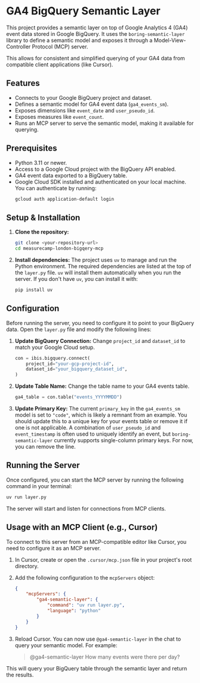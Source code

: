 # GA4 BigQuery Semantic Layer

This project provides a semantic layer on top of Google Analytics 4 (GA4) event data stored in Google BigQuery. It uses the `boring-semantic-layer` library to define a semantic model and exposes it through a Model-View-Controller Protocol (MCP) server.

This allows for consistent and simplified querying of your GA4 data from compatible client applications (like Cursor).

## Features

*   Connects to your Google BigQuery project and dataset.
*   Defines a semantic model for GA4 event data (`ga4_events_sm`).
*   Exposes dimensions like `event_date` and `user_pseudo_id`.
*   Exposes measures like `event_count`.
*   Runs an MCP server to serve the semantic model, making it available for querying.

## Prerequisites

*   Python 3.11 or newer.
*   Access to a Google Cloud project with the BigQuery API enabled.
*   GA4 event data exported to a BigQuery table.
*   Google Cloud SDK installed and authenticated on your local machine. You can authenticate by running:
    ```bash
    gcloud auth application-default login
    ```

## Setup & Installation

1.  **Clone the repository:**
    ```bash
    git clone <your-repository-url>
    cd measurecamp-london-bigqery-mcp
    ```

2.  **Install dependencies:**
    The project uses `uv` to manage and run the Python environment. The required dependencies are listed at the top of the `layer.py` file. `uv` will install them automatically when you run the server. If you don't have `uv`, you can install it with:
    ```bash
    pip install uv
    ```

## Configuration

Before running the server, you need to configure it to point to your BigQuery data. Open the `layer.py` file and modify the following lines:

1.  **Update BigQuery Connection:**
    Change `project_id` and `dataset_id` to match your Google Cloud setup.

    ```python
    con = ibis.bigquery.connect(
        project_id="your-gcp-project-id",
        dataset_id="your_bigquery_dataset_id",
    )
    ```

2.  **Update Table Name:**
    Change the table name to your GA4 events table.
    ```python
    ga4_table = con.table("events_YYYYMMDD")
    ```

3.  **Update Primary Key:**
    The current `primary_key` in the `ga4_events_sm` model is set to `"code"`, which is likely a remnant from an example. You should update this to a unique key for your events table or remove it if one is not applicable. A combination of `user_pseudo_id` and `event_timestamp` is often used to uniquely identify an event, but `boring-semantic-layer` currently supports single-column primary keys. For now, you can remove the line.

## Running the Server

Once configured, you can start the MCP server by running the following command in your terminal:

```bash
uv run layer.py
```

The server will start and listen for connections from MCP clients.

## Usage with an MCP Client (e.g., Cursor)

To connect to this server from an MCP-compatible editor like Cursor, you need to configure it as an MCP server.

1.  In Cursor, create or open the `.cursor/mcp.json` file in your project's root directory.
2.  Add the following configuration to the `mcpServers` object:

    ```json
    {
        "mcpServers": {
            "ga4-semantic-layer": {
                "command": "uv run layer.py",
                "language": "python"
            }
        }
    }
    ```

3.  Reload Cursor. You can now use `@ga4-semantic-layer` in the chat to query your semantic model. For example:
    > @ga4-semantic-layer How many events were there per day?

This will query your BigQuery table through the semantic layer and return the results.

